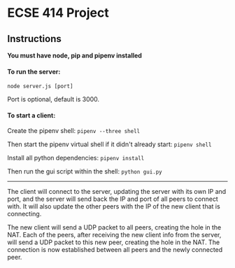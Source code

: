 # ECSE 414 Project

## Instructions

**You must have node, pip and pipenv installed**

#### To run the server:
`node server.js [port]`

Port is optional, default is 3000.

#### To start a client:

Create the pipenv shell: `pipenv --three shell`

Then start the pipenv virtual shell if it didn't already start: `pipenv shell`

Install all python dependencies: `pipenv install`

Then run the gui script within the shell: `python gui.py`

---
The client will connect to the server, updating the server with its own IP and port, and the server will send back the IP and port of all peers to connect with. It will also update the other peers with the IP of the new client that is connecting.

The new client will send a UDP packet to all peers, creating the hole in the NAT. Each of the peers, after receiving the new client info from the server, will send a UDP packet to this new peer, creating the hole in the NAT. The connection is now established between all peers and the newly connected peer.
